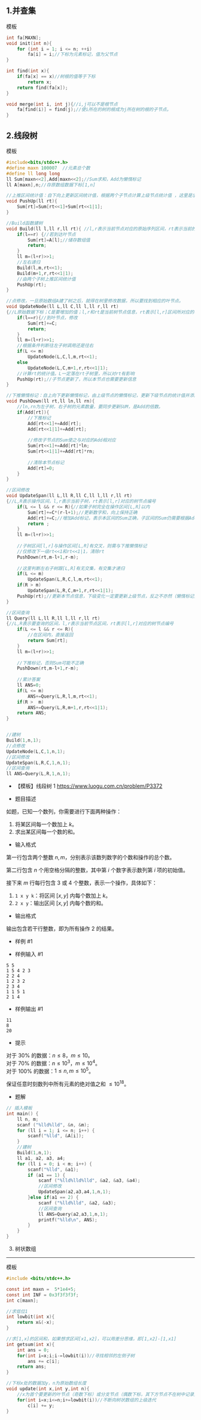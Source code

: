 1.并查集
---

模板
```c
int fa[MAXN];
void init(int n){
    for (int i = 1; i <= n; ++i)
        fa[i] = i;//下标为元素标记，值为父节点
}

int find(int x){
    if(fa[x] == x)//树根的值等于下标
        return x;
    return find(fa[x]);
}

void merge(int i, int j){//i,j可以不是根节点
    fa[find(i)] = find(j);//使i所在的树的根成为j所在树的根的子节点。
}
```

2.线段树
---

模板
```c
#include<bits/stdc++.h>
#define maxn 100007  //元素总个数
#define ll long long
ll Sum[maxn<<2],Add[maxn<<2];//Sum求和，Add为懒惰标记 
ll A[maxn],n;//存原数组数据下标[1,n]

//上推区间统计值：自下向上更新区间统计值，根据两个子节点计算上级节点统计值 ，这里是求和
void PushUp(ll rt){
    Sum[rt]=Sum[rt<<1]+Sum[rt<<1|1];
}

//Build函数建树 
void Build(ll l,ll r,ll rt){ //l,r表示当前节点对应的原始序列区间，rt表示当前的树节点编号
	if(l==r) {//若到达叶节点 
		Sum[rt]=A[l];//储存数组值 
		return;
	}
	ll m=(l+r)>>1;
	//左右递归 
	Build(l,m,rt<<1);
	Build(m+1,r,rt<<1|1);
	//由两个子树上推区间统计值 
	PushUp(rt);
}

//点修改，一旦原始数组A建了树之后，就得在树里修改数据，所以要找到相应的叶节点。
void UpdateNode(ll L,ll C,ll l,ll r,ll rt)
{//L原始数据下标；C是要增加的值；l,r和rt是当前树节点信息，rt表示[l,r]区间所对应的树节点编号
	if(l==r){//到叶节点，修改 
		Sum[rt]+=C;
		return;
	}
	ll m=(l+r)>>1;
	//根据条件判断往左子树调用还是往右 
	if(L <= m) 
        UpdateNode(L,C,l,m,rt<<1);
	else       
        UpdateNode(L,C,m+1,r,rt<<1|1);
	//计算rt的统计值。L一定落在rt子树里，所以对rt有影响
	PushUp(rt);//子节点更新了，所以本节点也需要更新信息 
}

//下推懒惰标记：自上向下更新懒惰标记，由上级节点的懒惰标记，更新下级节点的统计值并添加懒惰标记
void PushDown(ll rt,ll ln,ll rn){
	//ln,rn为左子树，右子树的元素数量，要同步更新SUM，是Add的倍数。 
	if(Add[rt]){
		//下推标记 
		Add[rt<<1]+=Add[rt];
		Add[rt<<1|1]+=Add[rt];
      
		//修改子节点的Sum使之与对应的Add相对应 
		Sum[rt<<1]+=Add[rt]*ln;
		Sum[rt<<1|1]+=Add[rt]*rn;
      
		//清除本节点标记 
		Add[rt]=0;
	}
}

//区间修改
void UpdateSpan(ll L,ll R,ll C,ll l,ll r,ll rt)
{//L,R表示操作区间，l,r表示当前子树，rt表示[l,r]对应的树节点编号 
	if(L <= l && r <= R){//如果子树完全在操作区间[L,R]以内 
		Sum[rt]+=C*(r-l+1);//更新数字和，向上保持正确
		Add[rt]+=C;//增加Add标记，表示本区间的Sum正确，子区间的Sum仍需要根据Add的值来调整
		return ; 
	}
	ll m=(l+r)>>1;
    
    //子树区间[l,r]与操作区间[L,R]有交叉，则需与下推懒惰标记
  	//仅修改下一级rt<<1和rt<<1|1，清除rt
	PushDown(rt,m-l+1,r-m);
    
	//这里判断左右子树跟[L,R]有无交集，有交集才递归 
	if(L <= m) 
        UpdateSpan(L,R,C,l,m,rt<<1);
	if(R > m) 
        UpdateSpan(L,R,C,m+1,r,rt<<1|1); 
	PushUp(rt);//更新本节点信息，下级变化一定要更新上级节点，反之不亦然（懒惰标记）
}

//区间查询
ll Query(ll L,ll R,ll l,ll r,ll rt)
{//L,R表示要查询的区间，l,r表示当前节点区间，rt表示[l,r]对应的树节点编号
	if(L <= l && r <= R){
		//在区间内，直接返回 
		return Sum[rt];
	}
	ll m=(l+r)>>1;
  
	//下推标记，否则Sum可能不正确
	PushDown(rt,m-l+1,r-m); 
	
	//累计答案
	ll ANS=0;
	if(L <= m) 
        ANS+=Query(L,R,l,m,rt<<1);
	if(R >  m) 
        ANS+=Query(L,R,m+1,r,rt<<1|1);
	return ANS;
}


//建树 
Build(1,n,1); 
//点修改
UpdateNode(L,C,1,n,1);
//区间修改 
UpdateSpan(L,R,C,1,n,1);
//区间查询 
ll ANS=Query(L,R,1,n,1);
```


- 【模板】线段树 1
https://www.luogu.com.cn/problem/P3372

- 题目描述

如题，已知一个数列，你需要进行下面两种操作：

1. 将某区间每一个数加上 $k$。
2. 求出某区间每一个数的和。

- 输入格式

第一行包含两个整数 $n, m$，分别表示该数列数字的个数和操作的总个数。

第二行包含 $n$ 个用空格分隔的整数，其中第 $i$ 个数字表示数列第 $i$ 项的初始值。

接下来 $m$ 行每行包含 $3$ 或 $4$ 个整数，表示一个操作，具体如下：

1. `1 x y k`：将区间 $[x, y]$ 内每个数加上 $k$。
2. `2 x y`：输出区间 $[x, y]$ 内每个数的和。

- 输出格式

输出包含若干行整数，即为所有操作 2 的结果。

- 样例 #1

- 样例输入 #1

```
5 5
1 5 4 2 3
2 2 4
1 2 3 2
2 3 4
1 1 5 1
2 1 4
```

- 样例输出 #1

```
11
8
20
```

- 提示

对于 $30\%$ 的数据：$n \le 8$，$m \le 10$。  
对于 $70\%$ 的数据：$n \le {10}^3$，$m \le {10}^4$。  
对于 $100\%$ 的数据：$1 \le n, m \le {10}^5$。

保证任意时刻数列中所有元素的绝对值之和 $\le {10}^{18}$。

- 题解

```c
// 插入模板
int main() {
	ll n, m;
	scanf ("%lld%lld", &n, &m);
	for (ll i = 1; i <= n; i++) {
		scanf("%lld", &A[i]);
	}
	//建树 
	Build(1,n,1);
	ll a1, a2, a3, a4;
	for (ll i = 0; i < m; i++) {
		scanf("%lld", &a1);
		if (a1 == 1) {
			scanf ("%lld%lld%lld", &a2, &a3, &a4);
			//区间修改 
			UpdateSpan(a2,a3,a4,1,n,1);
		}else if(a1 == 2) {
			scanf ("%lld%lld", &a2, &a3);
			//区间查询 
			ll ANS=Query(a2,a3,1,n,1);
			printf("%lld\n", ANS);
		}
	}
}
```

3. 树状数组
---

模板
```c
#include <bits/stdc++.h>

const int maxn =  5*1e4+5;
const int INF = 0x3f3f3f3f;
int c[maxn];

//求低位1
int lowbit(int x){
    return x&(-x);
}

//求[1,x]的区间和，如果想求区间[x1,x2]，可以用差分思维，即[1,x2]-[1,x1]
int getsum(int x){
    int ans = 0;
    for(int i=x;i;i-=lowbit(i))//寻找相邻的左侧子树
        ans += c[i];
    return ans;
}

//下标x处的数据加y，n为原始数组长度
void update(int x,int y,int n){
    //x为首个要更新的叶节点（奇数下标）或分支节点（偶数下标，其下方节点不在树中记录）
    for(int i=x;i<=n;i+=lowbit(i))//不断向树状数组的上级迭代
        c[i] += y;
}
```
